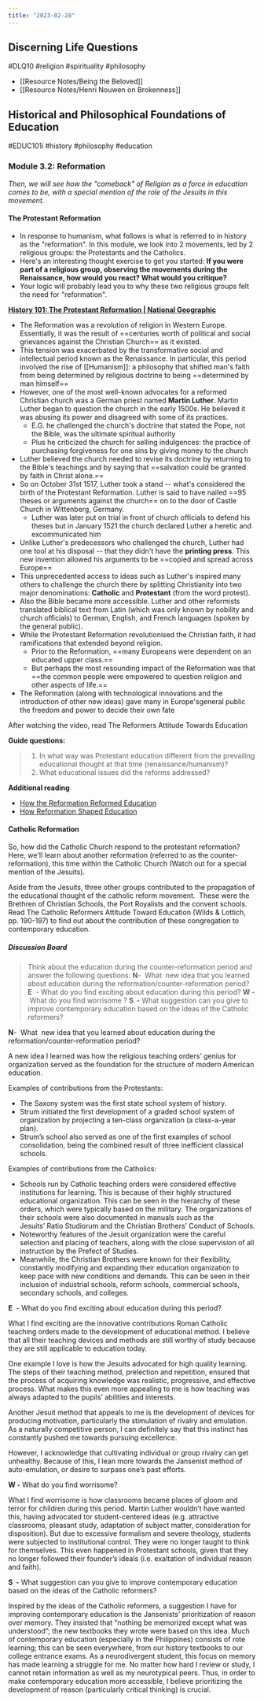 ```yaml
---
title: "2023-02-28"
---
```

## Discerning Life Questions
#DLQ10 #religion #spirituality #philosophy

- [[Resource Notes/Being the Beloved]]
- [[Resource Notes/Henri Nouwen on Brokenness]]

## Historical and Philosophical Foundations of Education
#EDUC101i #history #philosophy #education 

### Module 3.2: **Reformation**
_Then, we will see how the "comeback" of Religion as a force in education comes to be, with a special mention of the role of the Jesuits in this movement._

#### The Protestant Reformation
- In response to humanism, what follows is what is referred to in history as the "reformation". In this module, we look into 2 movements, led by 2 religious groups: the Protestants and the Catholics.
- Here's an interesting thought exercise to get you started: **If you were part of a religious group, observing the movements during the Renaissance, how would you react? What would you critique?**
- Your logic will probably lead you to why these two religious groups felt the need for "reformation".

**[History 101: The Protestant Reformation | National Geographic](https://www.youtube.com/watch?v=IATyzSAjC1w)**
- The Reformation was a revolution of religion in Western Europe. Essentially, it was the result of ==centuries worth of political and social grievances against the Christian Church== as it existed.
- This tension was exacerbated by the transformative social and intellectual period known as the Renaissance. In particular, this period involved the rise of [[Humanism]]: a philosophy that shifted man's faith from being determined by religious doctrine to being ==determined by man himself==
- However, one of the most well-known advocates for a reformed Christian church was a German priest named **Martin Luther**. Martin Luther began to question the church in the early 1500s. He believed it was abusing its power and disagreed with some of its practices.
	- E.G. he challenged the church's doctrine that stated the Pope, not the Bible, was the ultimate spiritual authority
	- Plus he criticized the church for selling indulgences: the practice of purchasing forgiveness for one sins by giving money to the church
- Luther believed the church needed to revise its doctrine by returning to the Bible's teachings and by saying that ==salvation could be granted by faith in Christ alone.==
- So on October 31st 1517, Luther took a stand -- what's considered the birth of the Protestant Reformation. Luther is said to have nailed ==95 theses or arguments against the church== on to the door of Castle Church in Wittenberg, Germany.
	- Luther was later put on trial in front of church officials to defend his theses but in January 1521 the church declared Luther a heretic and excommunicated him
- Unlike Luther's predecessors who challenged the church, Luther had one tool at his disposal -- that they didn't have the **printing press**. This new invention allowed his arguments to be ==copied and spread across Europe==
- This unprecedented access to ideas such as Luther's inspired many others to challenge the church there by splitting Christianity into two major denominations: **Catholic** and **Protestant** (from the word protest).
- Also the Bible became more accessible. Luther and other reformists translated biblical text from Latin (which was only known by nobility and church officials) to German, English, and French languages (spoken by the general public).
- While the Protestant Reformation revolutionised the Christian faith, it had ramifications that extended beyond religion.
	- Prior to the Reformation, ==many Europeans were dependent on an educated upper class.==
	- But perhaps the most resounding impact of the Reformation was that ==the common people were empowered to question religion and other aspects of life.==
- The Reformation (along with technological innovations and the introduction of other new ideas) gave many in Europe'sgeneral public the freedom and power to decide their own fate

After watching the video, read The Reformers Attitude Towards Education

**Guide questions:**
>1. In what way was Protestant education different from the prevailing educational thought at that time (renaissance/humanism)?
>2. What educational issues did the reforms addressed?

**Additional reading**
- [How the Reformation Reformed Education](http://blogs.belhaven.edu/asfaculty/2017/10/30/how-the-reformation-reformed-education/)
- [How Reformation Shaped Education](https://www.thecollector.com/how-protestant-reformation-shaped-modern-education/)

#### Catholic Reformation
So, how did the Catholic Church respond to the protestant reformation? Here, we'll learn about another reformation (referred to as the counter-reformation), this time within the Catholic Church (Watch out for a special mention of the Jesuits).

Aside from the Jesuits, three other groups contributed to the propagation of the educational thought of the catholic reform movement.  These were the Brethren of Christian Schools, the Port Royalists and the convent schools. Read The Catholic Reformers Attitude Toward Education (Wilds & Lottich, pp. 190-197) to find out about the contribution of these congregation to contemporary education.

##### Discussion Board
> Think about the education during the counter-reformation period and answer the following questions:
> **N**-  What  new idea that you learned about education during the reformation/counter-reformation period?
> **E**  - What do you find exciting about education during this period?
> **W -** What do you find worrisome ?
> **S  -** What suggestion can you give to improve contemporary education based on the ideas of the Catholic reformers?

**N**-  What  new idea that you learned about education during the reformation/counter-reformation period?

A new idea I learned was how the religious teaching orders’ genius for organization served as the foundation for the structure of modern American education.

Examples of contributions from the Protestants:
-   The Saxony system was the first state school system of history.
-   Strum initiated the first development of a graded school system of organization by projecting a ten-class organization (a class-a-year plan).
-   Strum’s school also served as one of the first examples of school consolidation, being the combined result of three inefficient classical schools.

Examples of contributions from the Catholics:
-   Schools run by Catholic teaching orders were considered effective institutions for learning. This is because of their highly structured educational organization. This can be seen in the hierarchy of these orders, which were typically based on the military. The organizations of their schools were also documented in manuals such as the Jesuits’ Ratio Studiorum and the Christian Brothers’ Conduct of Schools.
-   Noteworthy features of the Jesuit organization were the careful selection and placing of teachers, along with the close supervision of all instruction by the Prefect of Studies.
-   Meanwhile, the Christian Brothers were known for their flexibility, constantly modifying and expanding their education organization to keep pace with new conditions and demands. This can be seen in their inclusion of industrial schools, reform schools, commercial schools, secondary schools, and colleges.

**E**  - What do you find exciting about education during this period?

What I find exciting are the innovative contributions Roman Catholic teaching orders made to the development of educational method. I believe that all their teaching devices and methods are still worthy of study because they are still applicable to education today.

One example I love is how the Jesuits advocated for high quality learning. The steps of their teaching method, prelection and repetition, ensured that the process of acquiring knowledge was realistic, progressive, and effective process. What makes this even more appealing to me is how teaching was always adapted to the pupils’ abilities and interests.

Another Jesuit method that appeals to me is the development of devices for producing motivation, particularly the stimulation of rivalry and emulation. As a naturally competitive person, I can definitely say that this instinct has constantly pushed me towards pursuing excellence.

However, I acknowledge that cultivating individual or group rivalry can get unhealthy. Because of this, I lean more towards the Jansenist method of auto-emulation, or desire to surpass one’s past efforts.

**W -** What do you find worrisome?

What I find worrisome is how classrooms became places of gloom and terror for children during this period. Martin Luther wouldn’t have wanted this, having advocated tor student-centered ideas (e.g. attractive classrooms, pleasant study, adaptation of subject matter, consideration for disposition). But due to excessive formalism and severe theology, students were subjected to institutional control. They were no longer taught to think for themselves. This even happened in Protestant schools, given that they no longer followed their founder’s ideals (i.e. exaltation of individual reason and faith).

**S  -** What suggestion can you give to improve contemporary education based on the ideas of the Catholic reformers?

Inspired by the ideas of the Catholic reformers, a suggestion I have for improving contemporary education is the Jansenists’ prioritization of reason over memory. They insisted that “nothing be memorized except what was understood”; the new textbooks they wrote were based on this idea. Much of contemporary education (especially in the Philippines) consists of rote learning; this can be seen everywhere, from our history textbooks to our college entrance exams. As a neurodivergent student, this focus on memory has made learning a struggle for me. No matter how hard I review or study, I cannot retain information as well as my neurotypical peers. Thus, in order to make contemporary education more accessible, I believe prioritizing the development of reason (particularly critical thinking) is crucial.


